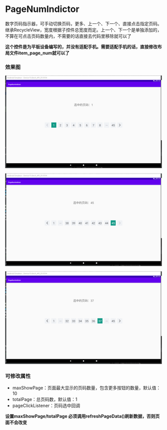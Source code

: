 # PageNumIndictor
数字页码指示器，可手动切换页码，更多、上一个、下一个、直接点击指定页码。
继承RecycleView，宽度根据子控件总宽度而定。上一个、下一个是单独添加的，不算在可点击页码数量内，不需要的话直接去代码里移除就可以了

**这个控件是为平板设备编写的，并没有适配手机。需要适配手机的话，直接修改布局文件item_page_num就可以了**

### 效果图

![效果1](https://github.com/QX-Zach/PageNumIndictor/blob/main/screenshot/screenshot1.png)

![效果2](https://github.com/QX-Zach/PageNumIndictor/blob/main/screenshot/screenshot2.png)

![效果3](https://github.com/QX-Zach/PageNumIndictor/blob/main/screenshot/scheenshot3.png)

### 可修改属性
* maxShowPage：页面最大显示的页码数量，包含更多按钮的数量，默认值：10
* totalPage：总页码数，默认值：1
* pageClickListener：页码选中回调

**设置maxShowPage/totalPage 必须调用refreshPageData()刷新数据，否则页面不会改变**